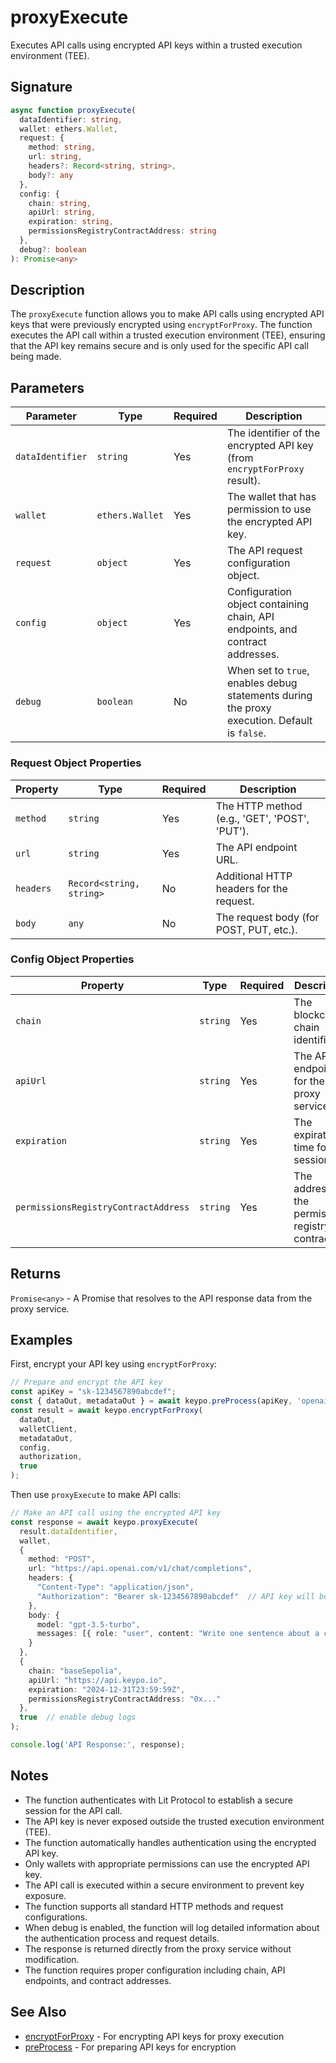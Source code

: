 # proxyExecute

Executes API calls using encrypted API keys within a trusted execution environment (TEE).

## Signature

```typescript
async function proxyExecute(
  dataIdentifier: string,
  wallet: ethers.Wallet,
  request: {
    method: string,
    url: string,
    headers?: Record<string, string>,
    body?: any
  },
  config: {
    chain: string,
    apiUrl: string,
    expiration: string,
    permissionsRegistryContractAddress: string
  },
  debug?: boolean
): Promise<any>
```

## Description

The `proxyExecute` function allows you to make API calls using encrypted API keys that were previously encrypted using `encryptForProxy`. The function executes the API call within a trusted execution environment (TEE), ensuring that the API key remains secure and is only used for the specific API call being made.

## Parameters

| Parameter | Type | Required | Description |
|-----------|------|----------|-------------|
| `dataIdentifier` | `string` | Yes | The identifier of the encrypted API key (from `encryptForProxy` result). |
| `wallet` | `ethers.Wallet` | Yes | The wallet that has permission to use the encrypted API key. |
| `request` | `object` | Yes | The API request configuration object. |
| `config` | `object` | Yes | Configuration object containing chain, API endpoints, and contract addresses. |
| `debug` | `boolean` | No | When set to `true`, enables debug statements during the proxy execution. Default is `false`. |

### Request Object Properties

| Property | Type | Required | Description |
|----------|------|----------|-------------|
| `method` | `string` | Yes | The HTTP method (e.g., 'GET', 'POST', 'PUT'). |
| `url` | `string` | Yes | The API endpoint URL. |
| `headers` | `Record<string, string>` | No | Additional HTTP headers for the request. |
| `body` | `any` | No | The request body (for POST, PUT, etc.). |

### Config Object Properties

| Property | Type | Required | Description |
|----------|------|----------|-------------|
| `chain` | `string` | Yes | The blockchain chain identifier. |
| `apiUrl` | `string` | Yes | The API endpoint for the proxy service. |
| `expiration` | `string` | Yes | The expiration time for the session. |
| `permissionsRegistryContractAddress` | `string` | Yes | The address of the permissions registry contract. |

## Returns

`Promise<any>` - A Promise that resolves to the API response data from the proxy service.

## Examples

First, encrypt your API key using `encryptForProxy`:

```typescript
// Prepare and encrypt the API key
const apiKey = "sk-1234567890abcdef";
const { dataOut, metadataOut } = await keypo.preProcess(apiKey, 'openai-api-key');
const result = await keypo.encryptForProxy(
  dataOut,
  walletClient,
  metadataOut,
  config,
  authorization,
  true
);
```

Then use `proxyExecute` to make API calls:

```typescript
// Make an API call using the encrypted API key
const response = await keypo.proxyExecute(
  result.dataIdentifier,
  wallet,
  {
    method: "POST",
    url: "https://api.openai.com/v1/chat/completions",
    headers: {
      "Content-Type": "application/json",
      "Authorization": "Bearer sk-1234567890abcdef"  // API key will be decrypted in TEE
    },
    body: {
      model: "gpt-3.5-turbo",
      messages: [{ role: "user", content: "Write one sentence about a cat" }]
    }
  },
  {
    chain: "baseSepolia",
    apiUrl: "https://api.keypo.io",
    expiration: "2024-12-31T23:59:59Z",
    permissionsRegistryContractAddress: "0x..."
  },
  true  // enable debug logs
);

console.log('API Response:', response);
```

## Notes

- The function authenticates with Lit Protocol to establish a secure session for the API call.
- The API key is never exposed outside the trusted execution environment (TEE).
- The function automatically handles authentication using the encrypted API key.
- Only wallets with appropriate permissions can use the encrypted API key.
- The API call is executed within a secure environment to prevent key exposure.
- The function supports all standard HTTP methods and request configurations.
- When debug is enabled, the function will log detailed information about the authentication process and request details.
- The response is returned directly from the proxy service without modification.
- The function requires proper configuration including chain, API endpoints, and contract addresses.

## See Also

- [encryptForProxy](./encryptForProxy.md) - For encrypting API keys for proxy execution
- [preProcess](./preProcess.md) - For preparing API keys for encryption
